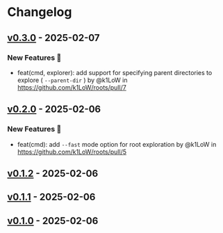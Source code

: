 # Changelog

## [v0.3.0](https://github.com/k1LoW/roots/compare/v0.2.0...v0.3.0) - 2025-02-07
### New Features 🎉
- feat(cmd, explorer): add support for specifying parent directories to explore ( `--parent-dir` ) by @k1LoW in https://github.com/k1LoW/roots/pull/7

## [v0.2.0](https://github.com/k1LoW/roots/compare/v0.1.2...v0.2.0) - 2025-02-06
### New Features 🎉
- feat(cmd): add `--fast` mode option for root exploration by @k1LoW in https://github.com/k1LoW/roots/pull/5

## [v0.1.2](https://github.com/k1LoW/roots/compare/v0.1.1...v0.1.2) - 2025-02-06

## [v0.1.1](https://github.com/k1LoW/roots/compare/v0.1.0...v0.1.1) - 2025-02-06

## [v0.1.0](https://github.com/k1LoW/roots/commits/v0.1.0) - 2025-02-06
